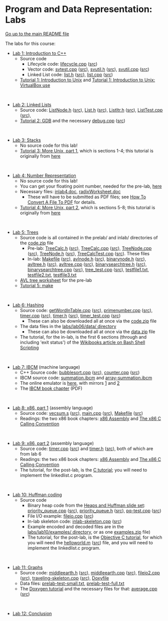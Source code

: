 Program and Data Representation: Labs
=====================================

[Go up to the main README file](../README.html)

The labs for this course:

- [Lab 1: Introduction to C++](lab01/index.html)
    - Source code
        - Lifecycle code: [lifecycle.cpp](lab01/lifecycle.cpp.html) ([src](lab01/lifecycle.cpp))
        - Vector code: [svtest.cpp](lab01/svtest.cpp.html) ([src](lab01/svtest.cpp)), [svutil.h](lab01/svutil.h.html) ([src](lab01/svutil.h)), [svutil.cpp](lab01/svutil.cpp.html) ([src](lab01/svutil.cpp))
        - Linked List code: [list.h](lab01/list.h.html) ([src](lab01/list.h)), [list.cpp](lab01/list.cpp.html) ([src](lab01/list.cpp))
    - [Tutorial 1: Introduction to Unix](../tutorials/01-intro-unix/index.html) and [Tutorial 1: Introduction to Unix: VirtualBox use](../tutorials/01-intro-unix/virtual-box.html)

&nbsp;

- [Lab 2: Linked Lists](lab02/index.html)
    - Source code: [ListNode.h](lab02/ListNode.h.html) ([src](lab02/ListNode.h)), [List.h](lab02/List.h.html) ([src](lab02/List.h)), [ListItr.h](lab02/ListItr.h.html) ([src](lab02/ListItr.h)), [ListTest.cpp](lab02/ListTest.cpp.html) ([src](lab02/ListTest.cpp)),
    - [Tutorial 2: GDB](../tutorials/02-gdb/index.html) and the necessary [debug.cpp](../tutorials/02-gdb/debug.cpp.html) ([src](../tutorials/02-gdb/debug.cpp))

&nbsp;

- [Lab 3: Stacks](lab03/index.html)
    - No source code for this lab!
    - [Tutorial 3: More Unix, part 1](../tutorials/03-04-more-unix/index.html), which is sections 1-4; this tutorial is originally from [here](http://www.ee.surrey.ac.uk/Teaching/Unix/)

&nbsp;

- [Lab 4: Number Representation](lab04/index.html)
    - No source code for this lab!
    - You can get your floating point number, needed for the pre-lab, [here](http://libra.cs.virginia.edu/getfloat)
    - Necessary files: [inlab4.doc](lab04/inlab4.doc), [radixWorksheet.doc](lab04/radixWorksheet.doc)
        - These will have to be submitted as PDF files; see [How To Convert A File To PDF](../docs/convert_to_pdf.html) for details.
    - [Tutorial 4: More Unix, part 2](../tutorials/03-04-more-unix/index.html), which is sections 5-8; this tutorial is originally from [here](http://www.ee.surrey.ac.uk/Teaching/Unix/)

&nbsp;

- [Lab 5: Trees](lab05/index.html)
    - Source code is all contained in the prelab/ and inlab/ directories of the [code.zip](lab05/code.zip) file
        - Pre-lab: [TreeCalc.h](lab05/code/prelab/TreeCalc.h.html) ([src](lab05/code/prelab/TreeCalc.h)), [TreeCalc.cpp](lab05/code/prelab/TreeCalc.cpp.html) ([src](lab05/code/prelab/TreeCalc.cpp)), [TreeNode.cpp](lab05/code/prelab/TreeNode.cpp.html) ([src](lab05/code/prelab/TreeNode.cpp)), [TreeNode.h](lab05/code/prelab/TreeNode.h.html) ([src](lab05/code/prelab/TreeNode.h)), [TreeCalcTest.cpp](lab05/code/prelab/TreeCalcTest.cpp.html) ([src](lab05/code/prelab/TreeCalcTest.cpp)).  These files 
        - In-lab: [Makefile](lab05/code/inlab/Makefile.html) ([src](lab05/code/inlab/Makefile)), [avlnode.h](lab05/code/inlab/avlnode.h.html) ([src](lab05/code/inlab/avlnode.h)), [binarynode.h](lab05/code/inlab/binarynode.h.html) ([src](lab05/code/inlab/binarynode.h)), [avltree.h](lab05/code/inlab/avltree.h.html) ([src](lab05/code/inlab/avltree.h)), [avltree.cpp](lab05/code/inlab/avltree.cpp.html) ([src](lab05/code/inlab/avltree.cpp)), [binarysearchtree.h](lab05/code/inlab/binarysearchtree.h.html) ([src](lab05/code/inlab/binarysearchtree.h)), [binarysearchtree.cpp](lab05/code/inlab/binarysearchtree.cpp.html) ([src](lab05/code/inlab/binarysearchtree.cpp)), [tree_test.cpp](lab05/code/inlab/tree_test.cpp.html) ([src](lab05/code/inlab/tree_test.cpp)), [testfile1.txt](lab05/code/inlab/testfile1.txt), [testfile2.txt](lab05/code/inlab/testfile2.txt), [testfile3.txt](lab05/code/inlab/testfile3.txt)
    - [AVL tree worksheet](lab05/avl-worksheet.pdf) for the pre-lab
    - [Tutorial 5: make](../tutorials/05-make/index.html)

&nbsp;

- [Lab 6: Hashing](lab06/index.html)
    - Source code: [getWordInTable.cpp](lab06/code/getWordInTable.cpp.html) ([src](lab06/code/getWordInTable.cpp)), [primenumber.cpp](lab06/code/primenumber.cpp.html) ([src](lab06/code/primenumber.cpp)), [timer.cpp](lab06/code/timer.cpp.html) ([src](lab06/code/timer.cpp)), [timer.h](lab06/code/timer.h.html) ([src](lab06/code/timer.h)), [timer_test.cpp](lab06/code/timer_test.cpp.html) ([src](lab06/code/timer_test.cpp))
        - These can also be downloaded all at once via the [code.zip](lab06/code.zip) file
    - The data files in the [labs/lab06/data/ directory](lab06/data/)
        - These can also be downloaded all at once via the [data.zip](lab06/data.zip) file
    - The tutorial, for the in-lab, is the first 6 sections (through and including 'exit status') of the [Wikibooks article on Bash Shell Scripting](http://en.wikibooks.org/wiki/Bash_Shell_Scripting)

&nbsp;

- [Lab 7: IBCM](lab07/index.html) (machine language)
    - C++ Source code: [bubblesort.cpp](lab07/bubblesort.cpp.html) ([src](lab07/bubblesort.cpp)), [counter.cpp](lab07/counter.cpp.html) ([src](lab07/counter.cpp))
    - IBCM source code: [summation.ibcm](../ibcm/summation.ibcm) and [array-summation.ibcm](../ibcm/array-summation.ibcm)
    - The online emulator is [here](http://www.cs.virginia.edu/~cs216/ibcm), with mirrors [1](http://libra.cs.virginia.edu/~aaron/ibcm/) and [2](http://people.virginia.edu/~asb2t/ibcm/)
    - The [IBCM book chapter](../book/ibcm-chapter.pdf) (PDF)

&nbsp;

- [Lab 8: x86, part 1](lab08/index.html) (assembly language)
    - Source code: [vecsum.s](lab08/vecsum.s.html) ([src](lab08/vecsum.s)), [main.cpp](lab08/main.cpp.html) ([src](lab08/main.cpp)), [Makefile](lab08/Makefile.html) ([src](lab08/Makefile))
    - Readings: the two x86 book chapters: [x86 Assembly](../book/x86-asm-chapter.pdf) and [The x86 C Calling Convention](../book/x86-ccc-chapter.pdf)

&nbsp;

- [Lab 9: x86, part 2](lab09/index.html) (assembly language)
    - Source code: [timer.cpp](lab06/code/timer.cpp.html) ([src](lab06/code/timer.cpp)) and  [timer.h](lab06/code/timer.h.html) ([src](lab06/code/timer.h)), both of which are from lab 6
    - Readings: the two x86 book chapters: [x86 Assembly](../book/x86-asm-chapter.pdf) and [The x86 C Calling Convention](../book/x86-ccc-chapter.pdf)
    - The tutorial, for the post-lab, is the [C tutorial](../tutorials/09-c/index.html); you will need to implement the linkedlist.c program.

&nbsp;

- [Lab 10: Huffman coding](lab10/index.html)
    - Source code
        - Binary heap code from the [Heaps and Huffman slide set](../slides/11-heaps-huffman.html): [priority_queue.cpp](../slides/code/11-heaps-huffman/priority_queue.cpp.html) ([src](../slides/code/11-heaps-huffman/priority_queue.cpp)), [priority_queue.h](../slides/code/11-heaps-huffman/priority_queue.h.html) ([src](../slides/code/11-heaps-huffman/priority_queue.h)), [pq-test.cpp](../slides/code/11-heaps-huffman/pq-test.cpp.html) ([src](../slides/code/11-heaps-huffman/pq-test.cpp))
      - File I/O example: [fileio.cpp](lab10/fileio.cpp.html) ([src](lab10/fileio.cpp))
      - In-lab skeleton code: [inlab-skeleton.cpp](lab10/inlab-skeleton.cpp.html) ([src](lab10/inlab-skeleton.cpp))
      - Example encoded and decoded files are in the [labs/lab10/examples/ directory](lab10/examples/), or as one [examples.zip](lab10/examples.zip) file)
      - The tutorial, for the post-lab, is the [Objective C tutorial](../tutorials/10-objc/index.html), for which you will need the [helloworld.m](../tutorials/10-objc/helloworld.m.html) ([src](../tutorials/10-objc/helloworld.m)) file, and you will need to implement the linkedlist.c program.

&nbsp;

- [Lab 11: Graphs](lab11/index.html)
    - Source code: [middleearth.h](lab11/middleearth.h.html) ([src](lab11/middleearth.h)), [middleearth.cpp](lab11/middleearth.cpp.html) ([src](lab11/middleearth.cpp)), [fileio2.cpp](lab11/fileio2.cpp.html) ([src](lab11/fileio2.cpp)), [traveling-skeleton.cpp](lab11/traveling-skeleton.cpp.html) ([src](lab11/traveling-skeleton.cpp)), [Doxyfile](lab11/Doxyfile)
    - Data files: [prelab-test-small.txt](lab11/prelab-test-small.txt), [prelab-test-full.txt](lab11/prelab-test-full.txt)
    - The [Doxygen tutorial](../tutorials/11-doxygen/index.html) and the necessary files for that: [average.cpp](../tutorials/11-doxygen/average.cpp.html) ([src](../tutorials/11-doxygen/average.cpp))
  
&nbsp;

- [Lab 12: Conclusion](lab12/index.html)
